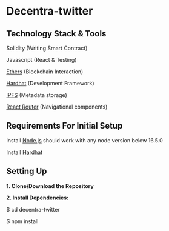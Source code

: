 # Decentra-twitter

## Technology Stack & Tools

Solidity (Writing Smart Contract)

Javascript (React & Testing)

[Ethers](https://docs.ethers.io/v5/)
 (Blockchain Interaction)
 
[Hardhat](https://hardhat.org/)
(Development Framework)

[IPFS](https://ipfs.io/)
(Metadata storage)

[React Router](https://v5.reactrouter.com/)
(Navigational components)

## Requirements For Initial Setup

Install
[Node.js](https://nodejs.org/en/)
should work with any node version below 16.5.0

Install
[Hardhat](https://hardhat.org/)

## Setting Up

**1. Clone/Download the Repository**

**2. Install Dependencies:**


$ cd decentra-twitter

$ npm install

